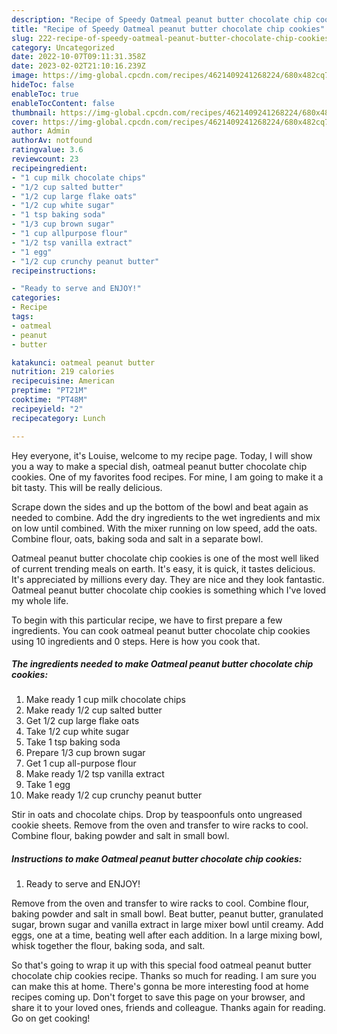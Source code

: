 ```yaml
---
description: "Recipe of Speedy Oatmeal peanut butter chocolate chip cookies"
title: "Recipe of Speedy Oatmeal peanut butter chocolate chip cookies"
slug: 222-recipe-of-speedy-oatmeal-peanut-butter-chocolate-chip-cookies
category: Uncategorized
date: 2022-10-07T09:11:31.358Z
date: 2023-02-02T21:10:16.239Z
image: https://img-global.cpcdn.com/recipes/4621409241268224/680x482cq70/oatmeal-peanut-butter-chocolate-chip-cookies-recipe-main-photo.jpg
hideToc: false
enableToc: true
enableTocContent: false
thumbnail: https://img-global.cpcdn.com/recipes/4621409241268224/680x482cq70/oatmeal-peanut-butter-chocolate-chip-cookies-recipe-main-photo.jpg
cover: https://img-global.cpcdn.com/recipes/4621409241268224/680x482cq70/oatmeal-peanut-butter-chocolate-chip-cookies-recipe-main-photo.jpg
author: Admin
authorAv: notfound
ratingvalue: 3.6
reviewcount: 23
recipeingredient:
- "1 cup milk chocolate chips"
- "1/2 cup salted butter"
- "1/2 cup large flake oats"
- "1/2 cup white sugar"
- "1 tsp baking soda"
- "1/3 cup brown sugar"
- "1 cup allpurpose flour"
- "1/2 tsp vanilla extract"
- "1 egg"
- "1/2 cup crunchy peanut butter"
recipeinstructions:

- "Ready to serve and ENJOY!"
categories:
- Recipe
tags:
- oatmeal
- peanut
- butter

katakunci: oatmeal peanut butter 
nutrition: 219 calories
recipecuisine: American
preptime: "PT21M"
cooktime: "PT48M"
recipeyield: "2"
recipecategory: Lunch

---
```



Hey everyone, it's Louise, welcome to my recipe page. Today, I will show you a way to make a special dish, oatmeal peanut butter chocolate chip cookies. One of my favorites food recipes. For mine, I am going to make it a bit tasty. This will be really delicious.

Scrape down the sides and up the bottom of the bowl and beat again as needed to combine. Add the dry ingredients to the wet ingredients and mix on low until combined. With the mixer running on low speed, add the oats. Combine flour, oats, baking soda and salt in a separate bowl.

Oatmeal peanut butter chocolate chip cookies is one of the most well liked of current trending meals on earth. It's easy, it is quick, it tastes delicious. It's appreciated by millions every day. They are nice and they look fantastic. Oatmeal peanut butter chocolate chip cookies is something which I've loved my whole life.


To begin with this particular recipe, we have to first prepare a few ingredients. You can cook oatmeal peanut butter chocolate chip cookies using 10 ingredients and 0 steps. Here is how you cook that.

<!--inarticleads1-->

##### The ingredients needed to make Oatmeal peanut butter chocolate chip cookies:

1. Make ready 1 cup milk chocolate chips
1. Make ready 1/2 cup salted butter
1. Get 1/2 cup large flake oats
1. Take 1/2 cup white sugar
1. Take 1 tsp baking soda
1. Prepare 1/3 cup brown sugar
1. Get 1 cup all-purpose flour
1. Make ready 1/2 tsp vanilla extract
1. Take 1 egg
1. Make ready 1/2 cup crunchy peanut butter


Stir in oats and chocolate chips. Drop by teaspoonfuls onto ungreased cookie sheets. Remove from the oven and transfer to wire racks to cool. Combine flour, baking powder and salt in small bowl. 

<!--inarticleads2-->

##### Instructions to make Oatmeal peanut butter chocolate chip cookies:


1. Ready to serve and ENJOY!

Remove from the oven and transfer to wire racks to cool. Combine flour, baking powder and salt in small bowl. Beat butter, peanut butter, granulated sugar, brown sugar and vanilla extract in large mixer bowl until creamy. Add eggs, one at a time, beating well after each addition. In a large mixing bowl, whisk together the flour, baking soda, and salt. 

So that's going to wrap it up with this special food oatmeal peanut butter chocolate chip cookies recipe. Thanks so much for reading. I am sure you can make this at home. There's gonna be more interesting food at home recipes coming up. Don't forget to save this page on your browser, and share it to your loved ones, friends and colleague. Thanks again for reading. Go on get cooking!
